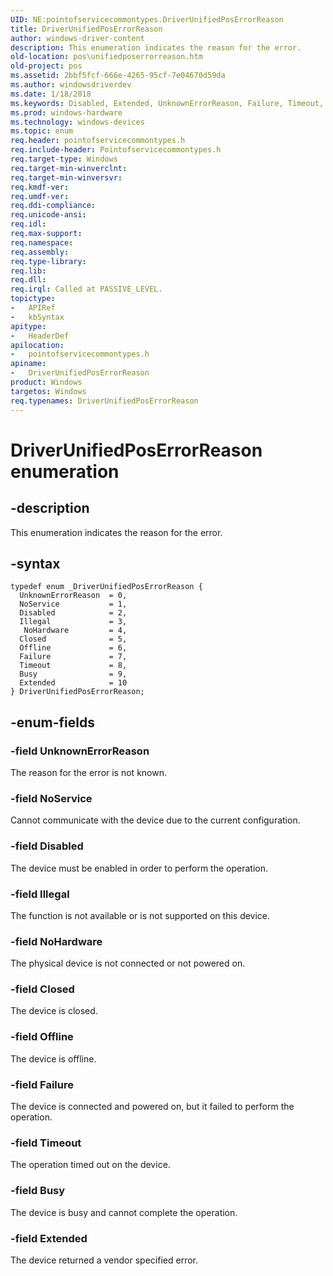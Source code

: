 ```yaml
---
UID: NE:pointofservicecommontypes.DriverUnifiedPosErrorReason
title: DriverUnifiedPosErrorReason
author: windows-driver-content
description: This enumeration indicates the reason for the error.
old-location: pos\unifiedposerrorreason.htm
old-project: pos
ms.assetid: 2bbf5fcf-666e-4265-95cf-7e04670d59da
ms.author: windowsdriverdev
ms.date: 1/18/2018
ms.keywords: Disabled, Extended, UnknownErrorReason, Failure, Timeout, pos.unifiedposerrorreason, DriverUnifiedPosErrorReason enumeration, pointofservicecommontypes/Timeout, Offline, pointofservicecommontypes/UnknownErrorReason, NoService, NoHardware, Illegal, pointofservicecommontypes/DriverUnifiedPosErrorReason, pointofservicecommontypes/Busy, pointofservicecommontypes/NoService, pointofservicecommontypes/Disabled, pointofservicecommontypes/Closed, pointofservicecommontypes/Extended, pointofservicecommontypes/ NoHardware, DriverUnifiedPosErrorReason, Closed, Busy, pointofservicecommontypes/Failure, pointofservicecommontypes/Illegal, pointofservicecommontypes/Offline
ms.prod: windows-hardware
ms.technology: windows-devices
ms.topic: enum
req.header: pointofservicecommontypes.h
req.include-header: Pointofservicecommontypes.h
req.target-type: Windows
req.target-min-winverclnt: 
req.target-min-winversvr: 
req.kmdf-ver: 
req.umdf-ver: 
req.ddi-compliance: 
req.unicode-ansi: 
req.idl: 
req.max-support: 
req.namespace: 
req.assembly: 
req.type-library: 
req.lib: 
req.dll: 
req.irql: Called at PASSIVE_LEVEL.
topictype:
-	APIRef
-	kbSyntax
apitype:
-	HeaderDef
apilocation:
-	pointofservicecommontypes.h
apiname:
-	DriverUnifiedPosErrorReason
product: Windows
targetos: Windows
req.typenames: DriverUnifiedPosErrorReason
---
```


# DriverUnifiedPosErrorReason enumeration


## -description


This enumeration indicates the reason for the error.


## -syntax


````
typedef enum _DriverUnifiedPosErrorReason { 
  UnknownErrorReason  = 0,
  NoService           = 1,
  Disabled            = 2,
  Illegal             = 3,
   NoHardware         = 4,
  Closed              = 5,
  Offline             = 6,
  Failure             = 7,
  Timeout             = 8,
  Busy                = 9,
  Extended            = 10
} DriverUnifiedPosErrorReason;
````


## -enum-fields




### -field UnknownErrorReason

The reason for the error is not known.


### -field NoService

Cannot communicate with the device due to the current configuration.


### -field Disabled

The device must be enabled in order to perform the operation.


### -field Illegal

The function is not available or is not supported on this device.


### -field NoHardware

The physical device is not connected or not powered on.


### -field Closed

The device is closed.


### -field Offline

The device is offline.


### -field Failure

The device is connected and powered on, but it failed to perform the operation.


### -field Timeout

The operation timed out on the device.


### -field Busy

The device is busy and cannot complete the operation.


### -field Extended

The device returned a vendor specified error.

